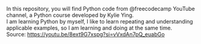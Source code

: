 In this repository, you will find Python code from @freecodecamp YouTube channel, a Python course developed by Kylie Ying.  
I am learning Python by myself, I like to learn repeating and understanding applicable examples, so I am learning and doing at the same time.  
Source: https://youtu.be/8ext9G7xspg?si=vVxdAn7pQ_euabGo
